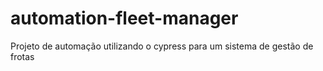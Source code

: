 # automation-fleet-manager
Projeto de automação utilizando o cypress para um sistema de gestão de frotas
